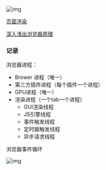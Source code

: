 ![img](https://image.fundebug.com/2019-01-03-0.png)

[页面渲染](https://juejin.im/post/6844904134307495943)

[深入浅出浏览器原理](https://blog.fundebug.com/2019/01/03/understand-browser-rendering/)

### 记录

浏览器进程：

- Brower 进程（唯一）
- 第三方插件进程（每个插件一个进程）
- GPU进程（唯一）
- 渲染进程（一个tab一个进程）
  - GUI渲染线程
  - JS引擎线程
  - 事件触发线程
  - 定时器触发线程
  - 异步请求线程



浏览器事件循环

![img](https://user-gold-cdn.xitu.io/2020/1/18/16fb7ae3b678f1ea?imageView2/0/w/1280/h/960/format/webp/ignore-error/1)